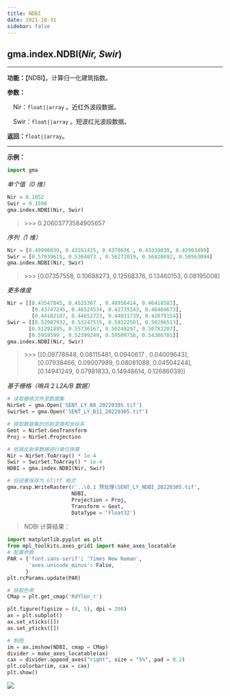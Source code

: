 ```yaml
---
title: NDBI
date: 2021-10-31
sidebar: false
---
```


## gma.index.**NDBI**(*Nir, Swir*)

---

**功能：**【NDBI】。计算归一化建筑指数。

**参数：**

&emsp;Nir：`float||array` 。近红外波段数据。

&emsp;Swir：`float||array` 。短波红光波段数据。

**返回：**`float||array`。

---

**示例：**
```python
import gma
```
*单个值（0 维）*
```python
Nir = 0.1052
Swir = 0.1598
gma.index.NDBI(Nir, Swir)
```
> \>>> 0.20603773584905657

*序列（1 维）*

```python
Nir = [0.49998039, 0.43281425, 0.4370636 , 0.43339039, 0.42903499]
Swir = [0.57939615, 0.5364073 , 0.56272019, 0.56820692, 0.50563094]
gma.index.NDBI(Nir, Swir)
```
> \>>> [0.07357558, 0.10688273, 0.12568376, 0.13460153, 0.08195008]

*更多维度*
```python
Nir = [[0.43547845, 0.4525367 , 0.48956414, 0.46418583],
        [0.43747245, 0.46524534, 0.42735143, 0.46404673],
        [0.44102187, 0.44652723, 0.44031739, 0.42079154]]
Swir = [[0.52987932, 0.53247515, 0.59122501, 0.50296513],
       [0.51291895, 0.55736167, 0.50249297, 0.50782207],
       [0.5959599 , 0.52399249, 0.59509758, 0.54306701]]
gma.index.NDBI(Nir, Swir)
```
> \>>> [[0.09778848, 0.08115481, 0.0940617 , 0.04009643],<br>
> 　　 [0.07938466, 0.09007989, 0.08081088, 0.04504244],<br>
> 　　 [0.14941249, 0.07981833, 0.14948614, 0.12686039]]

*基于栅格（哨兵 2 L2A/B 数据）*
```python
# 读取栅格文件至数据集
NirSet = gma.Open('SENT_LY_B8_20220305.tif')
SwirSet = gma.Open('SENT_LY_B11_20220305.tif')

# 提取数据集的仿射变换和坐标系
Geot = NirSet.GeoTransform
Proj = NirSet.Projection

# 依据反射率数据进行单位换算
Nir = NirSet.ToArray() * 1e-4
Swir = SwirSet.ToArray() * 1e-4
NDBI = gma.index.NDBI(Nir, Swir)

# 将结果保存为 GTiff 格式
gma.rasp.WriteRaster(r'..\0.1 预处理\SENT_LY_NDBI_20220305.tif', 
                     NDBI, 
                     Projection = Proj, 
                     Transform = Geot,
                     DataType = 'Float32')
```
> NDBI 计算结果：
```python
import matplotlib.pyplot as plt
from mpl_toolkits.axes_grid1 import make_axes_locatable
# 配置参数
PAR = {'font.sans-serif': 'Times New Roman',
       'axes.unicode_minus': False,
      }
plt.rcParams.update(PAR)

# 获取色带
CMap = plt.get_cmap('RdYlGn_r')

plt.figure(figsize = (8, 5), dpi = 200)
ax = plt.subplot()
ax.set_xticks([])
ax.set_yticks([])

# 制图
im = ax.imshow(NDBI, cmap = CMap)
divider = make_axes_locatable(ax)
cax = divider.append_axes("right", size = "5%", pad = 0.2)
plt.colorbar(im, cax = cax)
plt.show()
```
![](/index/NDBI.webp)